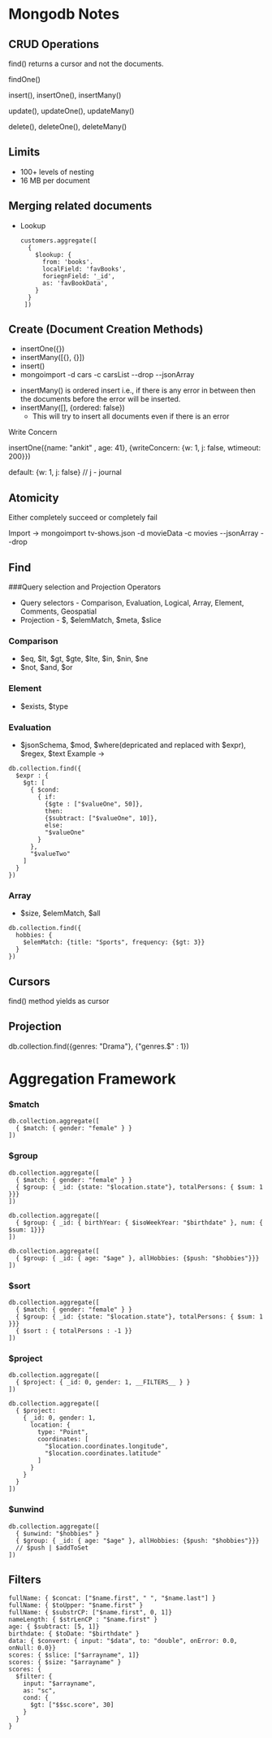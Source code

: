 # Mongodb Notes

## CRUD Operations

find() returns a cursor and not the documents.

findOne()

insert(), insertOne(), insertMany()

update(), updateOne(), updateMany()

delete(), deleteOne(), deleteMany()

## Limits

- 100+ levels of nesting
- 16 MB per document

## Merging related documents

- Lookup
  ```
  customers.aggregate([
    {
      $lookup: {
        from: 'books'.
        localField: 'favBooks',
        foriegnField: '_id',
        as: 'favBookData',
      }
    }
   ])
  ```

## Create (Document Creation Methods)

- insertOne({})
- insertMany([{}, {}])
- insert()
- mongoimport -d cars -c carsList --drop --jsonArray

* insertMany() is ordered insert i.e., if there is any error in between then the documents before the error will be inserted.
* insertMany([], {ordered: false})
  - This will try to insert all documents even if there is an error

Write Concern

insertOne({name: "ankit" , age: 41}, {writeConcern: {w: 1, j: false, wtimeout: 200}})

default: {w: 1, j: false} // j - journal

## Atomicity

Either completely succeed or completely fail

Import -> mongoimport tv-shows.json -d movieData -c movies --jsonArray --drop

## Find

###Query selection and Projection Operators

- Query selectors - Comparison, Evaluation, Logical, Array, Element, Comments, Geospatial
- Projection - $, $elemMatch, $meta, $slice

### Comparison

- $eq, $lt, $gt, $gte, $lte, $in, $nin, $ne
- $not, $and, $or

### Element

- $exists, $type

### Evaluation

- $jsonSchema, $mod, $where(depricated and replaced with $expr), $regex, $text
  Example ->

```
db.collection.find({
  $expr : {
    $gt: [
      { $cond:
        { if:
          {$gte : ["$valueOne", 50]},
          then:
          {$subtract: ["$valueOne", 10]},
          else:
          "$valueOne"
        }
      },
      "$valueTwo"
    ]
  }
})
```

### Array

- $size, $elemMatch, $all

```
db.collection.find({
  hobbies: {
    $elemMatch: {title: "Sports", frequency: {$gt: 3}}
  }
})
```

## Cursors

find() method yields as cursor

## Projection

db.collection.find({genres: "Drama"}, {"genres.$" : 1})

# Aggregation Framework

### $match

```
db.collection.aggregate([
  { $match: { gender: "female" } }
])
```

### $group

```
db.collection.aggregate([
  { $match: { gender: "female" } }
  { $group: { _id: {state: "$location.state"}, totalPersons: { $sum: 1 }}}
])

db.collection.aggregate([
  { $group: { _id: { birthYear: { $isoWeekYear: "$birthdate" }, num: { $sum: 1}}}
])

db.collection.aggregate([
  { $group: { _id: { age: "$age" }, allHobbies: {$push: "$hobbies"}}}
])
```

### $sort

```
db.collection.aggregate([
  { $match: { gender: "female" } }
  { $group: { _id: {state: "$location.state"}, totalPersons: { $sum: 1 }}}
  { $sort : { totalPersons : -1 }}
])
```

### $project

```
db.collection.aggregate([
  { $project: { _id: 0, gender: 1, __FILTERS__ } }
])

db.collection.aggregate([
  { $project:
    { _id: 0, gender: 1,
      location: {
        type: "Point",
        coordinates: [
          "$location.coordinates.longitude",
          "$location.coordinates.latitude"
        ]
      }
    }
  }
])
```

### $unwind

```
db.collection.aggregate([
  { $unwind: "$hobbies" }
  { $group: { _id: { age: "$age" }, allHobbies: {$push: "$hobbies"}}}
  // $push | $addToSet
])
```

## Filters

```
fullName: { $concat: ["$name.first", " ", "$name.last"] }
fullName: { $toUpper: "$name.first" }
fullName: { $substrCP: ["$name.first", 0, 1]}
nameLength: { $strLenCP : "$name.first" }
age: { $subtract: [5, 1]}
birthdate: { $toDate: "$birthdate" }
data: { $convert: { input: "$data", to: "double", onError: 0.0, onNull: 0.0}}
scores: { $slice: ["$arrayname", 1]}
scores: { $size: "$arrayname" }
scores: {
  $filter: {
    input: "$arrayname",
    as: "sc",
    cond: {
      $gt: ["$$sc.score", 30]
    }
  }
}

```
